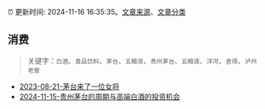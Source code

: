 :alarm_clock: 更新时间: 2024-11-16 16:35:35。[文章来源](/README.md)、[文章分类](/TAGS.md)

## 消费


> 关键字：`白酒`、`食品饮料`、`茅台`、`五粮液`、`贵州茅台`、`五粮液`、`洋河`、`舍得`、`泸州老窖`



- [2023-08-21-茅台来了一位女将](https://www.aicaijing.com.cn/article/18587) 
- [2024-11-15-贵州茅台的周期与高端白酒的投资机会](https://xueqiu.com/1119403200/312876721) 
